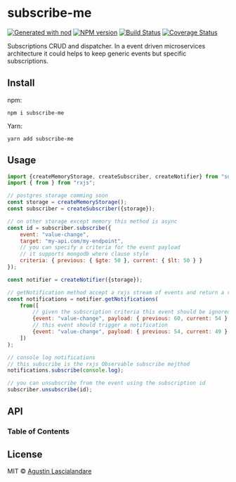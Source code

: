 # subscribe-me

[![Generated with nod](https://img.shields.io/badge/generator-nod-2196F3.svg?style=flat-square)](https://github.com/diegohaz/nod)
[![NPM version](https://img.shields.io/npm/v/subscribe-me.svg?style=flat-square)](https://npmjs.org/package/subscribe-me)
[![Build Status](https://img.shields.io/travis/yaplas/subscribe-me/master.svg?style=flat-square)](https://travis-ci.org/yaplas/subscribe-me) [![Coverage Status](https://img.shields.io/codecov/c/github/yaplas/subscribe-me/master.svg?style=flat-square)](https://codecov.io/gh/yaplas/subscribe-me/branch/master)

Subscriptions CRUD and dispatcher. In a event driven microservices architecture it could  helps to keep generic events but specific subscriptions.

## Install

npm:

    npm i subscribe-me

Yarn:

    yarn add subscribe-me

## Usage

```js
import {createMemoryStorage, createSubscriber, createNotifier} from "subscribe-me";
import { from } from "rxjs";

// postgres storage comming soon
const storage = createMemoryStorage();
const subscriber = createSubscriber({storage});

// on other storage except memory this method is async
const id = subscriber.subscribe({
    event: "value-change",
    target: "my-api.com/my-endpoint",
    // you can specify a criteria for the event payload
    // it supports mongodb where clause style
    criteria: { previous: { $gte: 50 }, current: { $lt: 50 } }
});

const notifier = createNotifier({storage});

// getNotification method accept a rxjs stream of events and return a rxjs stream of notifications
const notifications = notifier.getNotifications(
    from([
        // given the subscription criteria this event should be ignored
        {event: "value-change", payload: { previous: 60, current: 54 } },
        // this event should trigger a notification
        {event: "value-change", payload: { previous: 54, current: 49 } },
    ])
);

// console log notifications
// this subscribe is the rxjs Observable subscribe mejthod
notifications.subscribe(console.log);

// you can unsubscribe from the event using the subscription id
subscriber.unsubscribe(id);
```

## API

<!-- Generated by documentation.js. Update this documentation by updating the source code. -->

### Table of Contents

## License

MIT © [Agustin Lascialandare](https://github.com/yaplas)
